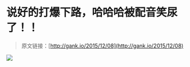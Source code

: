 # 说好的打爆下路，哈哈哈被配音笑尿了！！

> 原文链接：[http://gank.io/2015/12/08](http://gank.io/2015/12/08)

![](http://ww2.sinaimg.cn/large/610dc034gw1eyrfnh1fcuj20ey0mi3zz.jpg)

